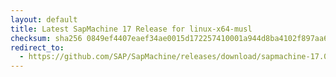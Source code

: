 ```yaml
---
layout: default
title: Latest SapMachine 17 Release for linux-x64-musl
checksum: sha256 0849ef4407eaef34ae0015d172257410001a944d8ba4102f897aa65b4a269448
redirect_to:
  - https://github.com/SAP/SapMachine/releases/download/sapmachine-17.0.13/sapmachine-jdk-17.0.13_linux-x64-musl_bin.tar.gz
---
```

